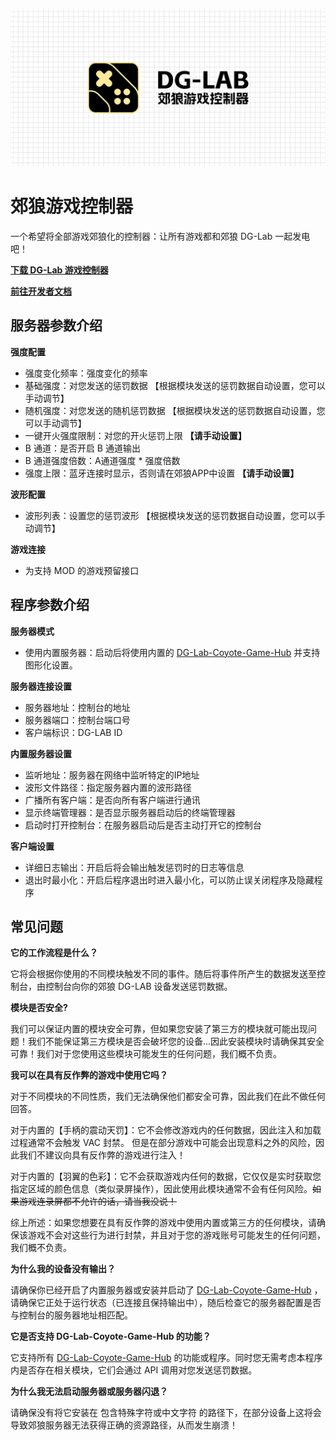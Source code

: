 ![image](docs/Image/DG-Lab-Game-Controller.png)

# 郊狼游戏控制器
一个希望将全部游戏郊狼化的控制器：让所有游戏都和郊狼 DG-Lab 一起发电吧！

**[下载 DG-Lab 游戏控制器](https://github.com/LYQBING/DG-Lab-Game-Controller/releases)**

**[前往开发者文档](Docs/Contents.md)**

## 服务器参数介绍
**强度配置**
- 强度变化频率：强度变化的频率
- 基础强度：对您发送的惩罚数据 【根据模块发送的惩罚数据自动设置，您可以手动调节】
- 随机强度：对您发送的随机惩罚数据 【根据模块发送的惩罚数据自动设置，您可以手动调节】
- 一键开火强度限制：对您的开火惩罚上限 **【请手动设置】**
- B 通道：是否开启 B 通道输出
- B 通道强度倍数：A通道强度 * 强度倍数
- 强度上限：蓝牙连接时显示，否则请在郊狼APP中设置 **【请手动设置】**

**波形配置**
- 波形列表：设置您的惩罚波形 【根据模块发送的惩罚数据自动设置，您可以手动调节】

**游戏连接**
- 为支持 MOD 的游戏预留接口

## 程序参数介绍
**服务器模式**
- 使用内置服务器：启动后将使用内置的 [DG-Lab-Coyote-Game-Hub](https://github.com/hyperzlib/DG-Lab-Coyote-Game-Hub) 并支持图形化设置。

**服务器连接设置**
- 服务器地址：控制台的地址
- 服务器端口：控制台端口号
- 客户端标识：DG-LAB ID

**内置服务器设置**
- 监听地址：服务器在网络中监听特定的IP地址
- 波形文件路径：指定服务器内置的波形路径
- 广播所有客户端：是否向所有客户端进行通讯
- 显示终端管理器：是否显示服务器启动后的终端管理器
- 启动时打开控制台：在服务器启动后是否主动打开它的控制台

**客户端设置**
- 详细日志输出：开启后将会输出触发惩罚时的日志等信息
- 退出时最小化：开启后程序退出时进入最小化，可以防止误关闭程序及隐藏程序

## 常见问题
**它的工作流程是什么？**

它将会根据你使用的不同模块触发不同的事件。随后将事件所产生的数据发送至控制台，由控制台向你的郊狼 DG-LAB 设备发送惩罚数据。

**模块是否安全?**

我们可以保证内置的模块安全可靠，但如果您安装了第三方的模块就可能出现问题！我们不能保证第三方模块是否会破坏您的设备...因此安装模块时请确保其安全可靠！我们对于您使用这些模块可能发生的任何问题，我们概不负责。

**我可以在具有反作弊的游戏中使用它吗？**

对于不同模块的不同性质，我们无法确保他们都安全可靠，因此我们在此不做任何回答。

对于内置的【手柄的震动天罚】：它不会修改游戏内的任何数据，因此注入和加载过程通常不会触发 VAC 封禁。 但是在部分游戏中可能会出现意料之外的风险，因此我们不建议向具有反作弊的游戏进行注入！

对于内置的【羽翼的色彩】：它不会获取游戏内任何的数据，它仅仅是实时获取您指定区域的颜色信息（类似录屏操作），因此使用此模块通常不会有任何风险。~~如果游戏连录屏都不允许的话，请当我没说！~~

综上所述：如果您想要在具有反作弊的游戏中使用内置或第三方的任何模块，请确保该游戏不会对这些行为进行封禁，并且对于您的游戏账号可能发生的任何问题，我们概不负责。

**为什么我的设备没有输出？**

请确保你已经开启了内置服务器或安装并启动了 [DG-Lab-Coyote-Game-Hub](https://github.com/hyperzlib/DG-Lab-Coyote-Game-Hub) ，请确保它正处于运行状态（已连接且保持输出中），随后检查它的服务器配置是否与控制台的服务器地址相匹配。

**它是否支持 DG-Lab-Coyote-Game-Hub 的功能？**

它支持所有 [DG-Lab-Coyote-Game-Hub](https://github.com/hyperzlib/DG-Lab-Coyote-Game-Hub) 的功能或程序。同时您无需考虑本程序内是否存在相关模块，它们会通过 API 调用对您发送惩罚数据。

**为什么我无法启动服务器或服务器闪退？**

请确保没有将它安装在 包含特殊字符或中文字符 的路径下，在部分设备上这将会导致郊狼服务器无法获得正确的资源路径，从而发生崩溃！
